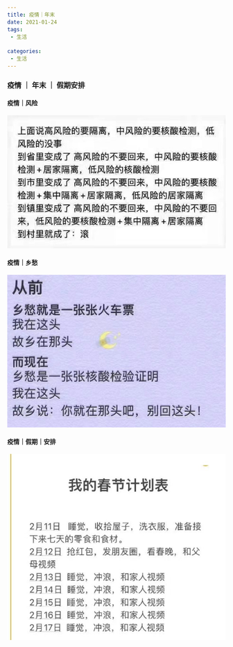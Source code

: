 ```yaml
---
title: 疫情｜年末  
date: 2021-01-24  
tags:
 - 生活

categories: 
 - 生活
---
```


<!-- more --->

### 疫情 ｜ 年末 ｜ 假期安排 

#### 疫情｜风险

![Alt 疫情 ｜ 危险](../../../.vuepress/public/xiangshou.png)


#### 疫情｜乡愁

![Alt 疫情｜乡愁](../../../.vuepress/public/weixin.png)



#### 疫情｜假期｜安排
![Alt 疫情｜假期｜ 安排](../../../.vuepress/public/jiaqi.png)



